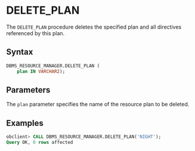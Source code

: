 # DELETE_PLAN

The `DELETE_PLAN` procedure deletes the specified plan and all directives referenced by this plan.

## Syntax

```sql
DBMS_RESOURCE_MANAGER.DELETE_PLAN (
    plan IN VARCHAR2);
```

## Parameters

The `plan` parameter specifies the name of the resource plan to be deleted.

## Examples

```sql
obclient> CALL DBMS_RESOURCE_MANAGER.DELETE_PLAN('NIGHT');
Query OK, 0 rows affected
```
